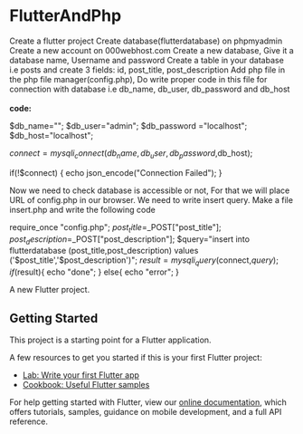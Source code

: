 # FlutterAndPhp
<p>
 Create a flutter project 
 Create database(flutterdatabase) on phpmyadmin
 Create a new account on 000webhost.com
 Create a new database, Give it a database name, Username and password
 Create a table in your database i.e posts and create 3 fields: id, post_title, post_description 
 Add php file in the php  file manager(config.php), Do write proper code in this file for connection with database i.e db_name, db_user, 
db_password and db_host<br><br>
 <strong>code:</strong>


$db_name=""; 
$db_user="admin"; 
$db_password ="localhost";
$db_host="localhost"; 

$connect=mysqli_connect(db_name,db_user,db_password,$db_host);

if(!$connect)
{
	echo json_encode("Connection Failed");
}



Now we need to check database is accessible or not, For that we will place URL of config.php in our browser.
We need to write insert query. Make a file insert.php and write the following code


require_once "config.php";
$post_title=$_POST["post_title"];
$post_description=$_POST["post_description"];
$query="insert into flutterdatabase (post_title,post_description) values ('$post_title','$post_description')";
$result = mysqli_query($connect,$query);
if($result){
	echo "done";
}
else{
	echo "error";
}
	


  </p>
  

A new Flutter project.

## Getting Started

This project is a starting point for a Flutter application.

A few resources to get you started if this is your first Flutter project:

- [Lab: Write your first Flutter app](https://flutter.dev/docs/get-started/codelab)
- [Cookbook: Useful Flutter samples](https://flutter.dev/docs/cookbook)

For help getting started with Flutter, view our
[online documentation](https://flutter.dev/docs), which offers tutorials,
samples, guidance on mobile development, and a full API reference.
